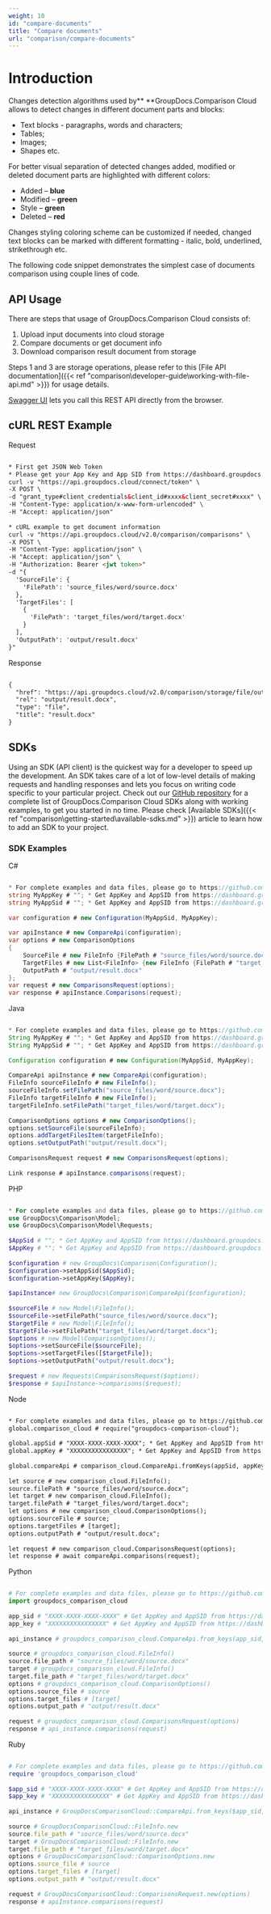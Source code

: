 ```yaml
---
weight: 10
id: "compare-documents"
title: "Compare documents"
url: "comparison/compare-documents"
---
```


 






# Introduction #

Changes detection algorithms used by** **GroupDocs.Comparison Cloud allows to detect changes in different document parts and blocks:

* Text blocks - paragraphs, words and characters;
* Tables;
* Images;
* Shapes etc.

For better visual separation of detected changes added, modified or deleted document parts are highlighted with different colors:

* Added – **blue** 
* Modified – **green**
* Style – **green**
* Deleted – **red**

Changes styling coloring scheme can be customized if needed, changed text blocks can be marked with different formatting - italic, bold, underlined, strikethrough etc.

The following code snippet demonstrates the simplest case of documents comparison using couple lines of code. 

## API Usage ##

There are steps that usage of GroupDocs.Comparison Cloud consists of:

1. Upload input documents into cloud storage
1. Compare documents or get document info
1. Download comparison result document from storage

Steps 1 and 3 are storage operations, please refer to this [File API documentation]({{< ref "comparison\developer-guide\working-with-file-api.md" >}}) for usage details.

[Swagger UI](https://apireference.groupdocs.cloud/comparison/) lets you call this REST API directly from the browser. 

## cURL REST Example ##


 Request
```html 

* First get JSON Web Token
* Please get your App Key and App SID from https://dashboard.groupdocs.cloud/#/apps. Kindly place App Key in "client_secret" and App SID in "client_id" argument.
curl -v "https://api.groupdocs.cloud/connect/token" \
-X POST \
-d "grant_type#client_credentials&client_id#xxxx&client_secret#xxxx" \
-H "Content-Type: application/x-www-form-urlencoded" \
-H "Accept: application/json"
  
* cURL example to get document information
curl -v "https://api.groupdocs.cloud/v2.0/comparison/comparisons" \
-X POST \
-H "Content-Type: application/json" \
-H "Accept: application/json" \
-H "Authorization: Bearer <jwt token>"
-d "{
  'SourceFile': {
    'FilePath': 'source_files/word/source.docx'
  },
  'TargetFiles': [
    {
      'FilePath': 'target_files/word/target.docx'
    }
  ],
  'OutputPath': 'output/result.docx'
}"

 ```


 Response
```html 

{
  "href": "https://api.groupdocs.cloud/v2.0/comparison/storage/file/output/result.docx",
  "rel": "output/result.docx",
  "type": "file",
  "title": "result.docx"
}

 ```




## SDKs ##

Using an SDK (API client) is the quickest way for a developer to speed up the development. An SDK takes care of a lot of low-level details of making requests and handling responses and lets you focus on writing code specific to your particular project. Check out our [GitHub repository](https://github.com/groupdocs-comparison-cloud) for a complete list of GroupDocs.Comparison Cloud SDKs along with working examples, to get you started in no time. Please check [Available SDKs]({{< ref "comparison\getting-started\available-sdks.md" >}}) article to learn how to add an SDK to your project.

### SDK Examples ###


 C#
```csharp 

* For complete examples and data files, please go to https://github.com/groupdocs-comparison-cloud/groupdocs-comparison-cloud-dotnet-samples
string MyAppKey # ""; * Get AppKey and AppSID from https://dashboard.groupdocs.cloud
string MyAppSid # ""; * Get AppKey and AppSID from https://dashboard.groupdocs.cloud
  
var configuration # new Configuration(MyAppSid, MyAppKey);
  
var apiInstance # new CompareApi(configuration);
var options # new ComparisonOptions
{
    SourceFile # new FileInfo {FilePath # "source_files/word/source.docx"},
    TargetFiles # new List<FileInfo> {new FileInfo {FilePath # "target_files/word/target.docx"}},
    OutputPath # "output/result.docx"
};
var request # new ComparisonsRequest(options);
var response # apiInstance.Comparisons(request);

 ```


 Java
```java 

* For complete examples and data files, please go to https://github.com/groupdocs-comparison-cloud/groupdocs-comparison-cloud-java-samples
String MyAppKey # ""; * Get AppKey and AppSID from https://dashboard.groupdocs.cloud
String MyAppSid # ""; * Get AppKey and AppSID from https://dashboard.groupdocs.cloud
  
Configuration configuration # new Configuration(MyAppSid, MyAppKey);
  
CompareApi apiInstance # new CompareApi(configuration); 
FileInfo sourceFileInfo # new FileInfo();
sourceFileInfo.setFilePath("source_files/word/source.docx");
FileInfo targetFileInfo # new FileInfo();
targetFileInfo.setFilePath("target_files/word/target.docx");
 
ComparisonOptions options # new ComparisonOptions();
options.setSourceFile(sourceFileInfo);
options.addTargetFilesItem(targetFileInfo);
options.setOutputPath("output/result.docx");
 
ComparisonsRequest request # new ComparisonsRequest(options);
 
Link response # apiInstance.comparisons(request);

 ```


 PHP
```php 

* For complete examples and data files, please go to https://github.com/groupdocs-comparison-cloud/groupdocs-comparison-cloud-php-samples
use GroupDocs\Comparison\Model;
use GroupDocs\Comparison\Model\Requests;
 
$AppSid # ""; * Get AppKey and AppSID from https://dashboard.groupdocs.cloud
$AppKey # ""; * Get AppKey and AppSID from https://dashboard.groupdocs.cloud
  
$configuration # new GroupDocs\Comparison\Configuration();
$configuration->setAppSid($AppSid);
$configuration->setAppKey($AppKey);
 
$apiInstance# new GroupDocs\Comparison\CompareApi($configuration);
 
$sourceFile # new Model\FileInfo();
$sourceFile->setFilePath("source_files/word/source.docx");
$targetFile # new Model\FileInfo();
$targetFile->setFilePath("target_files/word/target.docx");
$options # new Model\ComparisonOptions();
$options->setSourceFile($sourceFile);
$options->setTargetFiles([$targetFile]);
$options->setOutputPath("output/result.docx");
 
$request # new Requests\ComparisonsRequest($options);
$response # $apiInstance->comparisons($request);

 ```


 Node
```html 

* For complete examples and data files, please go to https://github.com/groupdocs-comparison-cloud/groupdocs-comparison-cloud-node-samples
global.comparison_cloud # require("groupdocs-comparison-cloud");
 
global.appSid # "XXXX-XXXX-XXXX-XXXX"; * Get AppKey and AppSID from https://dashboard.groupdocs.cloud
global.appKey # "XXXXXXXXXXXXXXXX"; * Get AppKey and AppSID from https://dashboard.groupdocs.cloud
  
global.compareApi # comparison_cloud.CompareApi.fromKeys(appSid, appKey);
 
let source # new comparison_cloud.FileInfo();
source.filePath # "source_files/word/source.docx";
let target # new comparison_cloud.FileInfo();
target.filePath # "target_files/word/target.docx";
let options # new comparison_cloud.ComparisonOptions();
options.sourceFile # source;
options.targetFiles # [target];
options.outputPath # "output/result.docx";
 
let request # new comparison_cloud.ComparisonsRequest(options);     
let response # await compareApi.comparisons(request);

 ```


 Python
```python 

# For complete examples and data files, please go to https://github.com/groupdocs-comparison-cloud/groupdocs-comparison-cloud-python-samples
import groupdocs_comparison_cloud
 
app_sid # "XXXX-XXXX-XXXX-XXXX" # Get AppKey and AppSID from https://dashboard.groupdocs.cloud
app_key # "XXXXXXXXXXXXXXXX" # Get AppKey and AppSID from https://dashboard.groupdocs.cloud
  
api_instance # groupdocs_comparison_cloud.CompareApi.from_keys(app_sid, app_key)
 
source # groupdocs_comparison_cloud.FileInfo()
source.file_path # "source_files/word/source.docx"
target # groupdocs_comparison_cloud.FileInfo()
target.file_path # "target_files/word/target.docx" 
options # groupdocs_comparison_cloud.ComparisonOptions()
options.source_file # source
options.target_files # [target] 
options.output_path # "output/result.docx"
 
request # groupdocs_comparison_cloud.ComparisonsRequest(options)
response # api_instance.comparisons(request)

 ```


 Ruby
```ruby 

# For complete examples and data files, please go to https://github.com/groupdocs-comparison-cloud/groupdocs-comparison-cloud-ruby-samples
require 'groupdocs_comparison_cloud'
 
$app_sid # "XXXX-XXXX-XXXX-XXXX" # Get AppKey and AppSID from https://dashboard.groupdocs.cloud
$app_key # "XXXXXXXXXXXXXXXX" # Get AppKey and AppSID from https://dashboard.groupdocs.cloud
  
api_instance # GroupDocsComparisonCloud::CompareApi.from_keys($app_sid, $app_key)
 
source # GroupDocsComparisonCloud::FileInfo.new
source.file_path # "source_files/word/source.docx"
target # GroupDocsComparisonCloud::FileInfo.new
target.file_path # "target_files/word/target.docx"
options # GroupDocsComparisonCloud::ComparisonOptions.new
options.source_file # source
options.target_files # [target]
options.output_path # "output/result.docx"
 
request # GroupDocsComparisonCloud::ComparisonsRequest.new(options)    
response # apiInstance.comparisons(request)

 ```



 